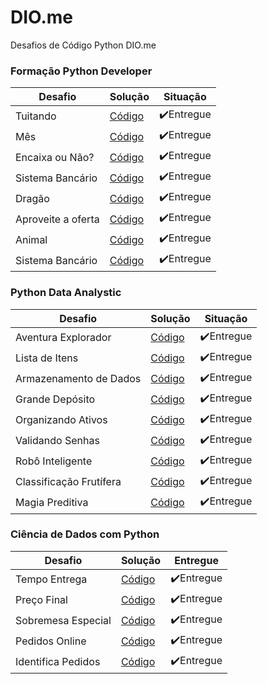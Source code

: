 # DIO.me
 Desafios de Código Python DIO.me

### Formação Python Developer
Desafio | Solução | Situação
---|---|---
Tuitando|[Código]()|✔️Entregue
Mês|[Código]()|✔️Entregue
Encaixa ou Não?|[Código]()|✔️Entregue
Sistema Bancário|[Código]()|✔️Entregue
Dragão|[Código]()|✔️Entregue
Aproveite a oferta|[Código]()|✔️Entregue
Animal|[Código]()|✔️Entregue
Sistema Bancário|[Código]()|✔️Entregue

### Python Data Analystic
Desafio | Solução | Situação
---|---|---
Aventura Explorador|[Código]()|✔️Entregue
Lista de Itens|[Código]()|✔️Entregue
Armazenamento de Dados|[Código]()|✔️Entregue
Grande Depósito|[Código]()|✔️Entregue
Organizando Ativos|[Código]()|✔️Entregue
Validando Senhas|[Código]()|✔️Entregue
Robô Inteligente|[Código]()|✔️Entregue
Classificação Frutífera|[Código]()|✔️Entregue
Magia Preditiva|[Código]()|✔️Entregue

### Ciência de Dados com Python
Desafio | Solução | Entregue
---|---|---
Tempo Entrega|[Código]()|✔️Entregue
Preço Final|[Código]()|✔️Entregue
Sobremesa Especial|[Código]()|✔️Entregue
Pedidos Online|[Código]()|✔️Entregue
Identifica Pedidos|[Código]()|✔️Entregue
